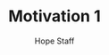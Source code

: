 ---
image: /assets/img/kl/kl_motivation_1.png
title: Motivation 1
number: 1
categories:
  - Meditations
  - Sports & rec
  - Motivation
author: Hope Staff
notes: Motivation 1
embed: >-
  <iframe style="border-radius:12px" src="https://open.spotify.com/embed/episode/7aSNxHLWJShzJ5kAKU2jtu?utm_source=generator" width="100%" height="352" frameBorder="0" allowfullscreen="" allow="autoplay; clipboard-write; encrypted-media; fullscreen; picture-in-picture" loading="lazy"></iframe>
transcript: >-
  SOME LINES OF TEXT START HERE
---